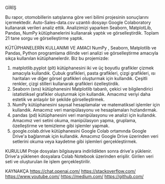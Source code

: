 GİRİŞ

Bu rapor, otomobillerin satışlarına göre veri bilimi projesinin sonuçlarını içermektedir. 
Auto-Sales-data.csv uzantılı dosyayı Google Colaboratory kullanarak verileri analiz ettik.  Analizimizi yaparken Seaborn, MatplotLib, Pandas, NumPy kütüphanelerini kullanarak yaptık ve görselleştirdik. Toplam 21 tane sorgu ve görselleştirme yaptık. 



KÜTÜPHANELERİN KULLANIMI VE AMACI
NumPy , Seaborn, Matplotlib ve Pandas, Python programlama dilinde veri analizi ve görselleştirme amacıyla sıkça kullanılan kütüphanelerdir. Biz bu projemizde:
1.	matplotlib.pyplot (plt) kütüphanesini iki ve üç boyutlu grafikler çizmek amacıyla kullandık. Çubuk grafikleri, pasta grafikleri, çizgi grafikleri, ısı haritaları ve diğer görsel grafikleri oluşturmak için kullandık. Çeşitli renkler, çizgi stilleri kullanarak grafikleri özelleştirdik.
2.	Seaborn (sns) kütüphanesini Matplotlib tabanlı, çekici ve bilgilendirici istatistiksel grafikler oluşturmak için kullandık. Amacımız veriyi daha estetik ve anlaşılır bir şekilde görselleştirmek.
3.	NumPy kütüphanesini sayısal hesaplamalar ve matematiksel işlemler için kullandık. Amacımız veri manipülasyonu ve hesaplamaları hızlandırmak.
4.	pandas (pd) kütüphanesini veri manipülasyonu ve analizi için kullandık. Amacımız veri setini okuma, manipülasyon yapma, gruplama, özelleştirme ve temizleme gibi işlemler yapmak.
5.	google.colab.drive kütüphanesini Google Colab ortamında Google Drive'a bağlanmak için kullandık. Amacımız Google Drive üzerinden veri setlerini okuma veya kaydetme gibi işlemleri gerçekleştirmek.




KURULUM
Proje dosyaları bilgisayara indirildikten sonra drive'a yüklenir. Drive'a yüklenen dosyalara Colab Notebook üzerinden erişilir. Girilen veri seti ve oluşturulan  ile işlem gerçekleştirilir.





KAYNAKÇA
https://chat.openai.com/
https://stackoverflow.com/
https://www.youtube.com/
https://medium.com/
https://github.com/
